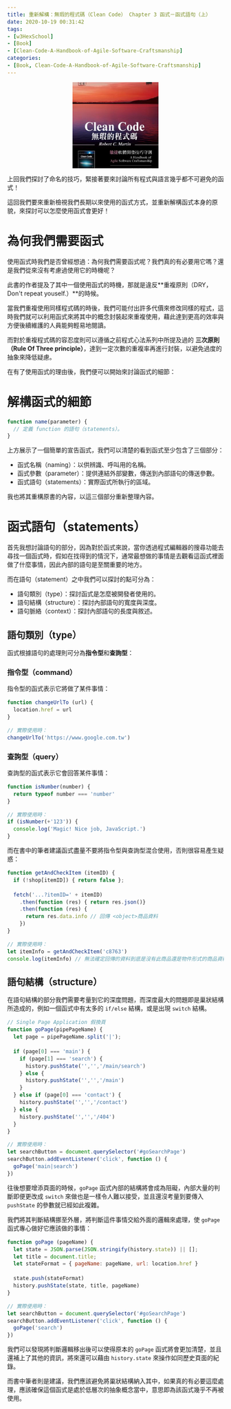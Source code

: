 ```yaml
---
title: 重新解構：無瑕的程式碼（Clean Code） Chapter 3 函式－函式語句（上）
date: 2020-10-19 00:31:42
tags:
- [w3HexSchool]
- [Book]
- [Clean-Code-A-Handbook-of-Agile-Software-Craftsmanship]
categories: 
- [Book, Clean-Code-A-Handbook-of-Agile-Software-Craftsmanship]
---
```


<div style="display:flex;justify-content:center;">
  <img style="object-fit:cover;" src='/images/Book/Clean-Code-A-Handbook-of-Agile-Software-Craftsmanship.jpg' width='200px' height='200px' />
</div>

上回我們探討了命名的技巧，緊接著要來討論所有程式與語言幾乎都不可避免的函式！

這回我們要來重新檢視我們長期以來使用的函式方式，並重新解構函式本身的原貌，來探討可以怎麼使用函式會更好！

<!--more-->

# 為何我們需要函式

使用函式時我們是否曾經想過：為何我們需要函式呢？我們真的有必要用它嗎？還是我們從來沒有考慮過使用它的時機呢？

此書的作者提及了其中一個使用函式的時機，那就是違反**重複原則（DRY，Don't repeat youself.）**的時候。

當我們重複使用同樣程式碼的時後，我們可能付出許多代價來修改同樣的程式，這時我們就可以利用函式來將其中的概念封裝起來重複使用，藉此達到更高的效率與方便後續維護的人員能夠輕易地閱讀。

而對於重複程式碼的容忍度則可以遵循之前程式心法系列中所提及過的 **三次原則（Rule Of Three principle）**，達到一定次數的重複率再進行封裝，以避免過度的抽象來降低疑慮。

在有了使用函式的理由後，我們便可以開始來討論函式的細節：

# 解構函式的細節

```js
function name(parameter) {
  // 定義 function 的語句（statements）。
}
```

上方展示了一個簡單的宣告函式，我們可以清楚的看到函式至少包含了三個部分：

- 函式名稱（naming）：以供辨識、呼叫用的名稱。
- 函式參數（parameter）：提供連結外部變數，傳送到內部語句的傳送參數。
- 函式語句（statements）：實際函式所執行的區域。

我也將其重構原書的內容，以這三個部分重新整理內容。

# 函式語句（statements）
首先我想討論語句的部分，因為對於函式來說，當你透過程式編輯器的搜尋功能去尋找一個函式時，假如在找得到的情況下，通常最想做的事情是去觀看這函式裡面做了什麼事情，因此內部的語句是至關重要的地方。

而在語句（statement）之中我們可以探討的點可分為：
- 語句類別（type）：探討函式是怎麼被開發者使用的。
- 語句結構（structure）：探討內部語句的寬度與深度。
- 語句脈絡（context）：探討內部語句的長度與敘述。

## 語句類別（type）
函式根據語句的處理則可分為**指令型**和**查詢型**：

### 指令型（command）
指令型的函式表示它將做了某件事情：

```js
function changeUrlTo (url) {
  location.href = url
}
```

```js
// 實際使用時：
changeUrlTo('https://www.google.com.tw')
```

### 查詢型（query）
查詢型的函式表示它會回答某件事情：

```js
function isNumber(number) {
  return typeof number === 'number'
}
```

```js
// 實際使用時：
if (isNumber(+'123')) {
  console.log('Magic! Nice job, JavaScript.')
}
```

而在書中的筆者建議函式盡量不要將指令型與查詢型混合使用，否則很容易產生疑惑：

```js
function getAndCheckItem (itemID) {
  if (!shop[itemID]) { return false };

  fetch('...?itemID=' + itemID)
    .then(function (res) { return res.json()}
    .then(function (res) {
      return res.data.info // 回傳 <object>商品資料
    })
}
```
```js
// 實際使用時：
let itemInfo = getAndCheckItem('c8763')
console.log(itemInfo) // 無法確定回傳的資料到底是沒有此商品還是物件形式的商品資料
```

## 語句結構（structure）
在語句結構的部分我們需要考量到它的深度問題，而深度最大的問題即是巢狀結構所造成的，例如一個函式中有太多的 `if/else` 結構，或是出現 `switch` 結構。

```js
// Single Page Application 假換頁
function goPage(pipePageName) {
  let page = pipePageName.split('|');

  if (page[0] === 'main') {
    if (page[1] === 'search') {
      history.pushState('','','/main/search')
    } else {
      history.pushState('','','/main')
    }
  } else if (page[0] === 'contact') {
    history.pushState('','','/contact')
  } else {
    history.pushState('','','/404')
  }
}
```

```js
// 實際使用時：
let searchButton = document.querySelector('#goSearchPage')
searchButton.addEventListener('click', function () {
  goPage('main|search')
})
```

往後想要增添頁面的時候，`goPage` 函式內部的結構將會成為阻礙，內部大量的判斷即便更改成 `switch` 來做也是一樣令人難以接受，並且還沒考量到要傳入 `pushState` 的參數就已經如此複雜。

我們將其判斷結構挪至外層，將判斷這件事情交給外面的邏輯來處理，使 `goPage` 函式專心做好它應該做的事情：

```js
function goPage (pageName) {
  let state = JSON.parse(JSON.stringify(history.state)) || [];
  let title = document.title;
  let stateFormat = { pageName: pageName, url: location.href }

  state.push(stateFormat)
  history.pushState(state, title, pageName)
}
```

```js
// 實際使用時：
let searchButton = document.querySelector('#goSearchPage')
searchButton.addEventListener('click', function () {
  goPage('search')
})
```

我們可以發現將判斷邏輯移出後可以使得原本的 `goPage` 函式將會更加清楚，並且還補上了其他的資訊，將來還可以藉由 `history.state` 來操作如同歷史頁面的紀錄。

而書中筆者則是建議，我們應該避免將巢狀結構納入其中，如果真的有必要這麼處理，應該確保這個函式是處於低層次的抽象概念當中，意思即為該函式幾乎不再被使用。